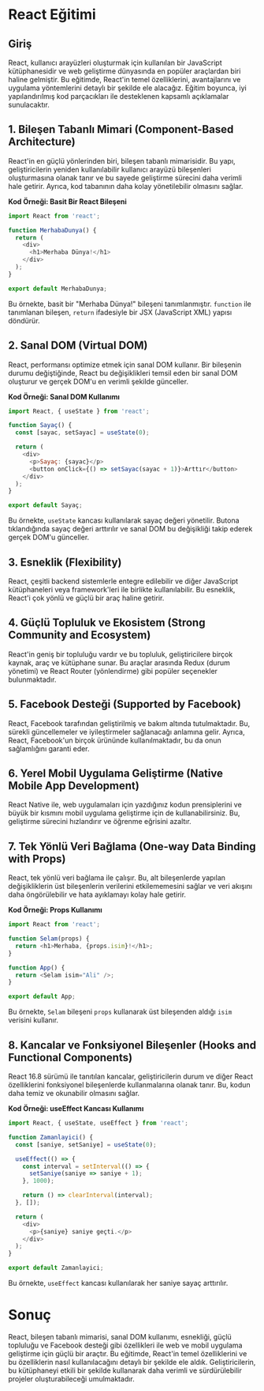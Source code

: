 # React Eğitimi

## Giriş
React, kullanıcı arayüzleri oluşturmak için kullanılan bir JavaScript kütüphanesidir ve web geliştirme dünyasında en popüler araçlardan biri haline gelmiştir. Bu eğitimde, React'in temel özelliklerini, avantajlarını ve uygulama yöntemlerini detaylı bir şekilde ele alacağız. Eğitim boyunca, iyi yapılandırılmış kod parçacıkları ile desteklenen kapsamlı açıklamalar sunulacaktır.

## 1. Bileşen Tabanlı Mimari (Component-Based Architecture)
React'in en güçlü yönlerinden biri, bileşen tabanlı mimarisidir. Bu yapı, geliştiricilerin yeniden kullanılabilir kullanıcı arayüzü bileşenleri oluşturmasına olanak tanır ve bu sayede geliştirme sürecini daha verimli hale getirir. Ayrıca, kod tabanının daha kolay yönetilebilir olmasını sağlar.

**Kod Örneği: Basit Bir React Bileşeni**
```javascript
import React from 'react';

function MerhabaDunya() {
  return (
    <div>
      <h1>Merhaba Dünya!</h1>
    </div>
  );
}

export default MerhabaDunya;
```
Bu örnekte, basit bir "Merhaba Dünya!" bileşeni tanımlanmıştır. `function` ile tanımlanan bileşen, `return` ifadesiyle bir JSX (JavaScript XML) yapısı döndürür.

## 2. Sanal DOM (Virtual DOM)
React, performansı optimize etmek için sanal DOM kullanır. Bir bileşenin durumu değiştiğinde, React bu değişiklikleri temsil eden bir sanal DOM oluşturur ve gerçek DOM'u en verimli şekilde günceller.

**Kod Örneği: Sanal DOM Kullanımı**
```javascript
import React, { useState } from 'react';

function Sayaç() {
  const [sayac, setSayac] = useState(0);

  return (
    <div>
      <p>Sayaç: {sayac}</p>
      <button onClick={() => setSayac(sayac + 1)}>Arttır</button>
    </div>
  );
}

export default Sayaç;
```
Bu örnekte, `useState` kancası kullanılarak sayaç değeri yönetilir. Butona tıklandığında sayaç değeri arttırılır ve sanal DOM bu değişikliği takip ederek gerçek DOM'u günceller.

## 3. Esneklik (Flexibility)
React, çeşitli backend sistemlerle entegre edilebilir ve diğer JavaScript kütüphaneleri veya framework'leri ile birlikte kullanılabilir. Bu esneklik, React'i çok yönlü ve güçlü bir araç haline getirir.

## 4. Güçlü Topluluk ve Ekosistem (Strong Community and Ecosystem)
React'in geniş bir topluluğu vardır ve bu topluluk, geliştiricilere birçok kaynak, araç ve kütüphane sunar. Bu araçlar arasında Redux (durum yönetimi) ve React Router (yönlendirme) gibi popüler seçenekler bulunmaktadır.

## 5. Facebook Desteği (Supported by Facebook)
React, Facebook tarafından geliştirilmiş ve bakım altında tutulmaktadır. Bu, sürekli güncellemeler ve iyileştirmeler sağlanacağı anlamına gelir. Ayrıca, React, Facebook'un birçok ürününde kullanılmaktadır, bu da onun sağlamlığını garanti eder.

## 6. Yerel Mobil Uygulama Geliştirme (Native Mobile App Development)
React Native ile, web uygulamaları için yazdığınız kodun prensiplerini ve büyük bir kısmını mobil uygulama geliştirme için de kullanabilirsiniz. Bu, geliştirme sürecini hızlandırır ve öğrenme eğrisini azaltır.

## 7. Tek Yönlü Veri Bağlama (One-way Data Binding with Props)
React, tek yönlü veri bağlama ile çalışır. Bu, alt bileşenlerde yapılan değişikliklerin üst bileşenlerin verilerini etkilememesini sağlar ve veri akışını daha öngörülebilir ve hata ayıklamayı kolay hale getirir.

**Kod Örneği: Props Kullanımı**
```javascript
import React from 'react';

function Selam(props) {
  return <h1>Merhaba, {props.isim}!</h1>;
}

function App() {
  return <Selam isim="Ali" />;
}

export default App;
```
Bu örnekte, `Selam` bileşeni `props` kullanarak üst bileşenden aldığı `isim` verisini kullanır.

## 8. Kancalar ve Fonksiyonel Bileşenler (Hooks and Functional Components)
React 16.8 sürümü ile tanıtılan kancalar, geliştiricilerin durum ve diğer React özelliklerini fonksiyonel bileşenlerde kullanmalarına olanak tanır. Bu, kodun daha temiz ve okunabilir olmasını sağlar.

**Kod Örneği: useEffect Kancası Kullanımı**
```javascript
import React, { useState, useEffect } from 'react';

function Zamanlayici() {
  const [saniye, setSaniye] = useState(0);

  useEffect(() => {
    const interval = setInterval(() => {
      setSaniye(saniye => saniye + 1);
    }, 1000);

    return () => clearInterval(interval);
  }, []);

  return (
    <div>
      <p>{saniye} saniye geçti.</p>
    </div>
  );
}

export default Zamanlayici;
```
Bu örnekte, `useEffect` kancası kullanılarak her saniye sayaç arttırılır.

# Sonuç
React, bileşen tabanlı mimarisi, sanal DOM kullanımı, esnekliği, güçlü topluluğu ve Facebook desteği gibi özellikleri ile web ve mobil uygulama geliştirme için güçlü bir araçtır. Bu eğitimde, React'in temel özelliklerini ve bu özelliklerin nasıl kullanılacağını detaylı bir şekilde ele aldık. Geliştiricilerin, bu kütüphaneyi etkili bir şekilde kullanarak daha verimli ve sürdürülebilir projeler oluşturabileceği umulmaktadır.